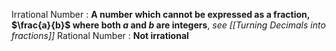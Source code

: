 Irrational Number : **A number which cannot be expressed as a fraction, $\frac{a}{b}$ where both $a$ and $b$ are integers**, *see [[Turning Decimals into fractions]]*
Rational Number : **Not irrational**